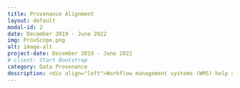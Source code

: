 ```yaml
---
title: Provenance Alignment
layout: default
modal-id: 2
date: December 2019 - June 2022 
img: ProvScope.png
alt: image-alt
project-date: December 2019 - June 2022
# client: Start Bootstrap
category: Data Provenance
description: <div align="left">Workflow management systems (WMS) help automate and coordinate scientific modules and monitor their execution. WMSes are also used to repeat a workflow application with different inputs to test sensitivity and reproducibility of runs. However, when differences arise in outputs across runs, current WMSes do not audit sufficient provenance metadata to determine where the execution first differed. This increases diagnostic time and leads to poor quality diagnostic results. In this paper, we use program specification to precisely determine locations where workflow execution differs. We use existing provenance audited to isolate modules where execution differs. We show that using program specification comes at some increased storage overhead due to mapping of provenance data flows onto program specification, but leads to better quality diagnostics in terms of the number of differences found and their location relative to comparing provenance metadata audited within current WMSes.</div><br><a href=https://dice.cs.depaul.edu/pdfs/pubs/C32.pdf>link to the publication</a><br><a href=https://github.com/depaul-dice/ProvScope> code base</a>
---
```

